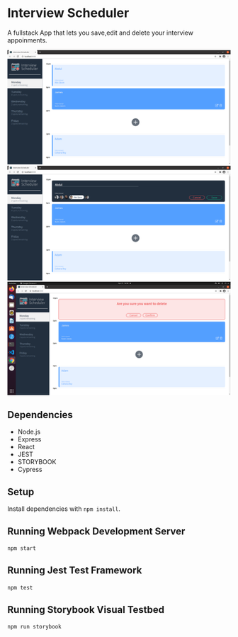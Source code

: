# Interview Scheduler
A fullstack App that lets you save,edit and delete your interview appoinments.

!["Main Page to view and add appoitnments"](https://github.com/abdul5890575/Interview_Scheduler/blob/master/public/images/Main1.png?raw=true)
!["Edit or Create appointnments using the form"](https://github.com/abdul5890575/Interview_Scheduler/blob/master/public/images/main2.png?raw=true)
!["Validation and Erorr Handling included"](https://github.com/abdul5890575/Interview_Scheduler/blob/master/public/images/main3.png?raw=true)

## Dependencies

- Node.js
- Express
- React
- JEST
- STORYBOOK
- Cypress

## Setup

Install dependencies with `npm install`.

## Running Webpack Development Server

```sh
npm start
```

## Running Jest Test Framework

```sh
npm test
```

## Running Storybook Visual Testbed

```sh
npm run storybook
```
